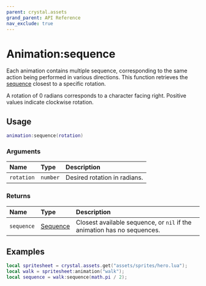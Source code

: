 ```yaml
---
parent: crystal.assets
grand_parent: API Reference
nav_exclude: true
---
```


# Animation:sequence

Each animation contains multiple sequence, corresponding to the same action being performed in various directions. This function retrieves the [sequence](sequence) closest to a specific rotation.

A rotation of 0 radians corresponds to a character facing right. Positive values indicate clockwise rotation.

## Usage

```lua
animation:sequence(rotation)
```

### Arguments

| Name       | Type     | Description                  |
| :--------- | :------- | :--------------------------- |
| `rotation` | `number` | Desired rotation in radians. |

### Returns

| Name       | Type                 | Description                                                             |
| :--------- | :------------------- | :---------------------------------------------------------------------- |
| `sequence` | [Sequence](sequence) | Closest available sequence, or `nil` if the animation has no sequences. |

## Examples

```lua
local spritesheet = crystal.assets.get("assets/sprites/hero.lua");
local walk = spritesheet:animation("walk");
local sequence = walk:sequence(math.pi / 2);
```
